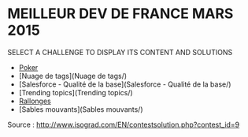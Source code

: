 # MEILLEUR DEV DE FRANCE MARS 2015

SELECT A CHALLENGE TO DISPLAY ITS CONTENT AND SOLUTIONS

* [Poker](Poker/)
* [Nuage de tags](Nuage de tags/)
* [Salesforce - Qualité de la base](Salesforce - Qualité de la base/)
* [Trending topics](Trending topics/)
* [Rallonges](Rallonges/)
* [Sables mouvants](Sables mouvants/)

Source : http://www.isograd.com/EN/contestsolution.php?contest_id=9
